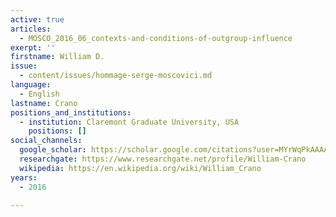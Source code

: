 ```yaml
---
active: true
articles:
  - MOSCO_2016_06_contexts-and-conditions-of-outgroup-influence
exerpt: ''
firstname: William D.
issue:
  - content/issues/hommage-serge-moscovici.md
language:
  - English
lastname: Crano
positions_and_institutions:
  - institution: Claremont Graduate University, USA
    positions: []
social_channels:
  google_scholar: https://scholar.google.com/citations?user=MYrWqPkAAAAJ&hl=en
  researchgate: https://www.researchgate.net/profile/William-Crano
  wikipedia: https://en.wikipedia.org/wiki/William_Crano
years:
  - 2016

---
```

